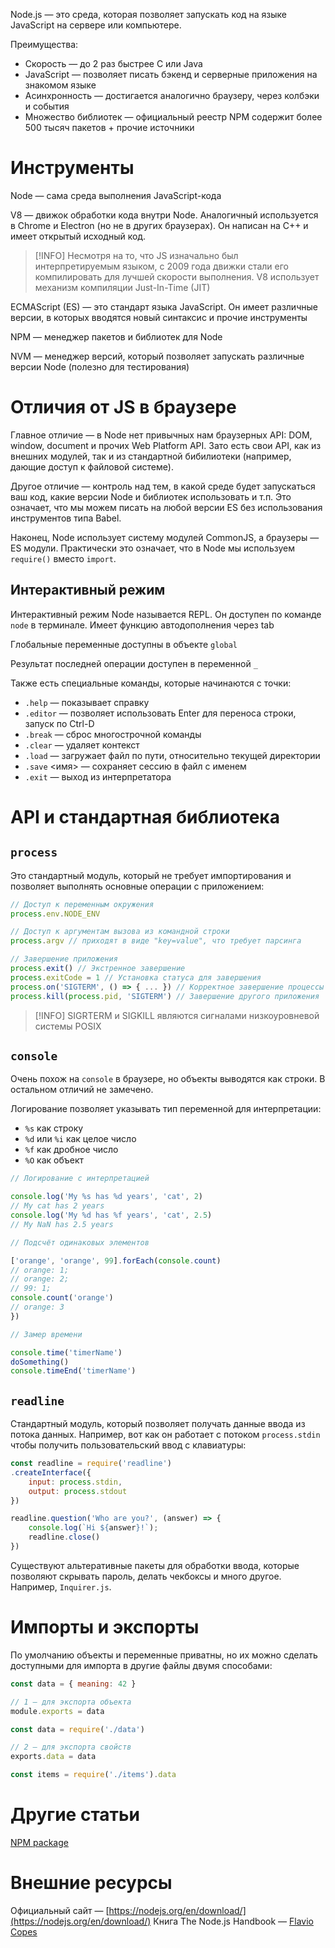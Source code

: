 Node.js — это среда, которая позволяет запускать код на языке JavaScript на сервере или компьютере.

Преимущества:
- Скорость — до 2 раз быстрее C или Java
- JavaScript — позволяет писать бэкенд и серверные приложения на знакомом языке
- Асинхронность — достигается аналогично браузеру, через колбэки и события
- Множество библиотек — официальный реестр NPM содержит более 500 тысяч пакетов + прочие источники

# Инструменты
Node — сама среда выполнения JavaScript-кода

V8 — движок обработки кода внутри Node. Аналогичный используется в Chrome и Electron (но не в других браузерах). Он написан на C++ и имеет открытый исходный код.

> [!INFO] Несмотря на то, что JS изначально был интерпретируемым языком, с 2009 года движки стали его компилировать для лучшей скорости выполнения. V8 использует механизм компиляции Just-In-Time (JIT)

ECMAScript (ES) — это стандарт языка JavaScript. Он имеет различные версии, в которых вводятся новый синтаксис и прочие инструменты

NPM — менеджер пакетов и библиотек для Node

NVM — менеджер версий, который позволяет запускать различные версии Node (полезно для тестирования)

# Отличия от JS в браузере

Главное отличие — в Node нет привычных нам браузерных API: DOM, window, document и прочих Web Platform API. Зато есть свои API, как из внешних модулей, так и из стандартной бибилиотеки (например, дающие доступ к файловой системе).

Другое отличие — контроль над тем, в какой среде будет запускаться ваш код, какие версии Node и библиотек использовать и т.п. Это означает, что мы можем писать на любой версии ES без использования инструментов типа Babel.

Наконец, Node использует систему модулей CommonJS, а браузеры — ES модули. Практически это означает, что в Node мы используем `require()` вместо `import`.

## Интерактивный режим

Интерактивный режим Node называется REPL. Он доступен по команде `node` в терминале. Имеет функцию автодополнения через tab

Глобальные переменные доступны в объекте `global`

Результат последней операции доступен в переменной `_`

Также есть специальные команды, которые начинаются с точки:
- `.help` — показывает справку
- `.editor` — позволяет использовать Enter для переноса строки, запуск по Ctrl-D
- `.break` — сброс многострочной команды
- `.clear` — удаляет контекст
- `.load` — загружает файл по пути, относительно текущей директории
- `.save` <имя> — сохраняет сессию в файл с именем
- `.exit` — выход из интерпретатора

# API и стандартная библиотека

## `process`
Это стандартный модуль, который не требует импортирования и позволяет выполнять основные операции с приложением:

```js
// Доступ к переменным окружения
process.env.NODE_ENV

// Доступ к аргументам вызова из командной строки
process.argv // приходят в виде "key=value", что требует парсинга

// Завершение приложения
process.exit() // Экстренное завершение
process.exitCode = 1 // Установка статуса для завершения
process.on('SIGTERM', () => { ... }) // Корректное завершение процессы
process.kill(process.pid, 'SIGTERM') // Завершение другого приложения
```

> [!INFO] SIGRTERM и SIGKILL являются сигналами низкоуровневой системы POSIX

## `console`
Очень похож на `console` в браузере, но объекты выводятся как строки. В остальном отличий не замечено.

Логирование позволяет указывать тип переменной для интерпретации:
- `%s` как строку
- `%d` или `%i` как целое число
- `%f` как дробное число
- `%O` как объект

```js
// Логирование с интерпретацией

console.log('My %s has %d years', 'cat', 2)
// My cat has 2 years
console.log('My %d has %f years', 'cat', 2.5)
// My NaN has 2.5 years

// Подсчёт одинаковых элементов

['orange', 'orange', 99].forEach(console.count)
// orange: 1;
// orange: 2;
// 99: 1;
console.count('orange')
// orange: 3
})

// Замер времени

console.time('timerName')
doSomething()
console.timeEnd('timerName')
```

## `readline`
Стандартный модуль, который позволяет получать данные ввода из потока данных. Например, вот как он работает с потоком `process.stdin` чтобы получить пользовательский ввод с клавиатуры:

```js
const readline = require('readline')
.createInterface({
	input: process.stdin,
	output: process.stdout
})

readline.question('Who are you?', (answer) => {
	console.log(`Hi ${answer}!`);
	readline.close()
})
```

Существуют альтеративные пакеты для обработки ввода, которые позволяют скрывать пароль, делать чекбоксы и много другое. Например, `Inquirer.js`.

# Импорты и экспорты

По умолчанию объекты и переменные приватны, но их можно сделать доступными для импорта в другие файлы двумя способами:

```js
const data = { meaning: 42 }

// 1 — для экспорта объекта
module.exports = data

const data = require('./data')

// 2 — для экспорта свойств
exports.data = data

const items = require('./items').data
```

# Другие статьи
[NPM package](NPM%20package.md)

# Внешние ресурсы
Официальный сайт — [https://nodejs.org/en/download/](https://nodejs.org/en/download/)
Книга The Node.js Handbook — [Flavio Copes](https://flaviocopes.com)